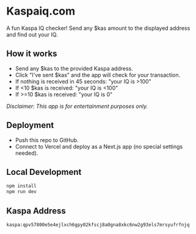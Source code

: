 # Kaspaiq.com

A fun Kaspa IQ checker! Send any $kas amount to the displayed address and find out your IQ.

## How it works
- Send any $kas to the provided Kaspa address.
- Click "I've sent $kas" and the app will check for your transaction.
- If nothing is received in 45 seconds: "your IQ is >100"
- If <10 $kas is received: "your IQ is <100"
- If >=10 $kas is received: "your IQ is 0"

_Disclaimer: This app is for entertainment purposes only._

## Deployment
- Push this repo to GitHub.
- Connect to Vercel and deploy as a Next.js app (no special settings needed).

## Local Development
```bash
npm install
npm run dev
```

## Kaspa Address
```
kaspa:qpv57800e5e4ejlxch6gpy02kfscj8a0gna8xkc6nw2g93els7mrsyufrfnjq
``` 